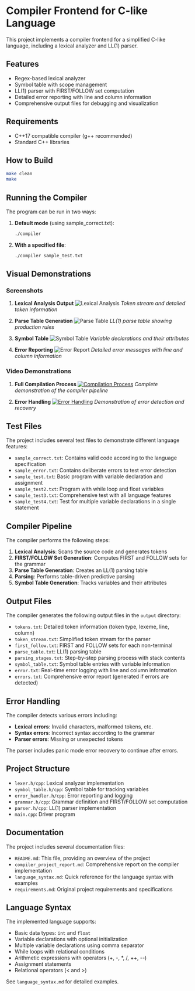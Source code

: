 # Compiler Frontend for C-like Language

This project implements a compiler frontend for a simplified C-like language, including a lexical analyzer and LL(1) parser.

## Features

- Regex-based lexical analyzer
- Symbol table with scope management
- LL(1) parser with FIRST/FOLLOW set computation
- Detailed error reporting with line and column information
- Comprehensive output files for debugging and visualization

## Requirements

- C++17 compatible compiler (g++ recommended)
- Standard C++ libraries

## How to Build

```bash
make clean
make
```

## Running the Compiler

The program can be run in two ways:

1. **Default mode** (using sample_correct.txt):
   ```bash
   ./compiler
   ```

2. **With a specified file**:
   ```bash
   ./compiler sample_test.txt
   ```

## Visual Demonstrations

### Screenshots

1. **Lexical Analysis Output**
   ![Lexical Analysis](assets/lexical_analysis_output.png)
   *Token stream and detailed token information*

2. **Parse Table Generation**
   ![Parse Table](assets/parse_table_generation.png)
   *LL(1) parse table showing production rules*

3. **Symbol Table**
   ![Symbol Table](assets/symbol_table_output.png)
   *Variable declarations and their attributes*

4. **Error Reporting**
   ![Error Report](assets/error_reporting.png)
   *Detailed error messages with line and column information*

### Video Demonstrations

1. **Full Compilation Process**
   [![Compilation Process](assets/compilation_process_thumbnail.png)](assets/compilation_process_demo.mp4)
   *Complete demonstration of the compiler pipeline*

2. **Error Handling**
   [![Error Handling](assets/error_handling_thumbnail.png)](assets/error_handling_demo.mp4)
   *Demonstration of error detection and recovery*

## Test Files

The project includes several test files to demonstrate different language features:

- `sample_correct.txt`: Contains valid code according to the language specification
- `sample_error.txt`: Contains deliberate errors to test error detection
- `sample_test.txt`: Basic program with variable declaration and assignment
- `sample_test2.txt`: Program with while loop and float variables
- `sample_test3.txt`: Comprehensive test with all language features
- `sample_test4.txt`: Test for multiple variable declarations in a single statement

## Compiler Pipeline

The compiler performs the following steps:

1. **Lexical Analysis**: Scans the source code and generates tokens
2. **FIRST/FOLLOW Set Generation**: Computes FIRST and FOLLOW sets for the grammar
3. **Parse Table Generation**: Creates an LL(1) parsing table
4. **Parsing**: Performs table-driven predictive parsing
5. **Symbol Table Generation**: Tracks variables and their attributes

## Output Files

The compiler generates the following output files in the `output` directory:

- `tokens.txt`: Detailed token information (token type, lexeme, line, column)
- `token_stream.txt`: Simplified token stream for the parser
- `first_follow.txt`: FIRST and FOLLOW sets for each non-terminal
- `parse_table.txt`: LL(1) parsing table
- `parsing_stages.txt`: Step-by-step parsing process with stack contents
- `symbol_table.txt`: Symbol table entries with variable information
- `error.txt`: Real-time error logging with line and column information
- `errors.txt`: Comprehensive error report (generated if errors are detected)

## Error Handling

The compiler detects various errors including:
- **Lexical errors**: Invalid characters, malformed tokens, etc.
- **Syntax errors**: Incorrect syntax according to the grammar
- **Parser errors**: Missing or unexpected tokens

The parser includes panic mode error recovery to continue after errors.

## Project Structure

- `lexer.h/cpp`: Lexical analyzer implementation
- `symbol_table.h/cpp`: Symbol table for tracking variables
- `error_handler.h/cpp`: Error reporting and logging
- `grammar.h/cpp`: Grammar definition and FIRST/FOLLOW set computation
- `parser.h/cpp`: LL(1) parser implementation
- `main.cpp`: Driver program

## Documentation

The project includes several documentation files:

- `README.md`: This file, providing an overview of the project
- `compiler_project_report.md`: Comprehensive report on the compiler implementation
- `language_syntax.md`: Quick reference for the language syntax with examples
- `requirements.md`: Original project requirements and specifications

## Language Syntax

The implemented language supports:
- Basic data types: `int` and `float`
- Variable declarations with optional initialization
- Multiple variable declarations using comma separator
- While loops with relational conditions
- Arithmetic expressions with operators (+, -, *, /, ++, --)
- Assignment statements
- Relational operators (< and >)

See `language_syntax.md` for detailed examples.
